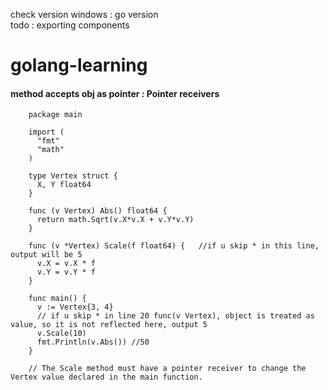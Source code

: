 check version windows  : go version  
todo : exporting components  

# golang-learning

#### method accepts obj as pointer : Pointer receivers

        package main

        import (
          "fmt"
          "math"
        )

        type Vertex struct {
          X, Y float64
        }

        func (v Vertex) Abs() float64 {
          return math.Sqrt(v.X*v.X + v.Y*v.Y)
        }

        func (v *Vertex) Scale(f float64) {   //if u skip * in this line, output will be 5
          v.X = v.X * f
          v.Y = v.Y * f
        }
        
        func main() {
          v := Vertex{3, 4}
          // if u skip * in line 20 func(v Vertex), object is treated as value, so it is not reflected here, output 5
          v.Scale(10) 
          fmt.Println(v.Abs()) //50
        }
        
        // The Scale method must have a pointer receiver to change the Vertex value declared in the main function.
